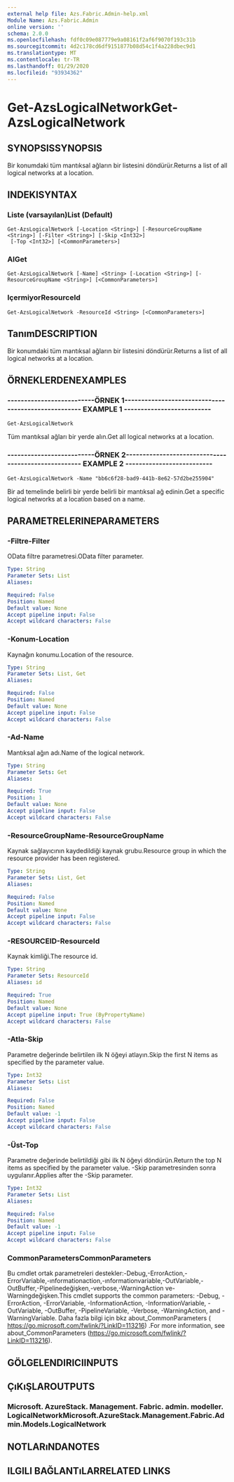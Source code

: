 ```yaml
---
external help file: Azs.Fabric.Admin-help.xml
Module Name: Azs.Fabric.Admin
online version: ''
schema: 2.0.0
ms.openlocfilehash: fdf0c09e087779e9a08161f2af6f9070f193c31b
ms.sourcegitcommit: 4d2c178cd6df9151877b08d54c1f4a228dbec9d1
ms.translationtype: MT
ms.contentlocale: tr-TR
ms.lasthandoff: 01/29/2020
ms.locfileid: "93934362"
---
```

# <span data-ttu-id="29588-101">Get-AzsLogicalNetwork</span><span class="sxs-lookup"><span data-stu-id="29588-101">Get-AzsLogicalNetwork</span></span>

## <span data-ttu-id="29588-102">SYNOPSIS</span><span class="sxs-lookup"><span data-stu-id="29588-102">SYNOPSIS</span></span>
<span data-ttu-id="29588-103">Bir konumdaki tüm mantıksal ağların bir listesini döndürür.</span><span class="sxs-lookup"><span data-stu-id="29588-103">Returns a list of all logical networks at a location.</span></span>

## <span data-ttu-id="29588-104">INDEKI</span><span class="sxs-lookup"><span data-stu-id="29588-104">SYNTAX</span></span>

### <span data-ttu-id="29588-105">Liste (varsayılan)</span><span class="sxs-lookup"><span data-stu-id="29588-105">List (Default)</span></span>
```
Get-AzsLogicalNetwork [-Location <String>] [-ResourceGroupName <String>] [-Filter <String>] [-Skip <Int32>]
 [-Top <Int32>] [<CommonParameters>]
```

### <span data-ttu-id="29588-106">Al</span><span class="sxs-lookup"><span data-stu-id="29588-106">Get</span></span>
```
Get-AzsLogicalNetwork [-Name] <String> [-Location <String>] [-ResourceGroupName <String>] [<CommonParameters>]
```

### <span data-ttu-id="29588-107">Içermiyor</span><span class="sxs-lookup"><span data-stu-id="29588-107">ResourceId</span></span>
```
Get-AzsLogicalNetwork -ResourceId <String> [<CommonParameters>]
```

## <span data-ttu-id="29588-108">Tanım</span><span class="sxs-lookup"><span data-stu-id="29588-108">DESCRIPTION</span></span>
<span data-ttu-id="29588-109">Bir konumdaki tüm mantıksal ağların bir listesini döndürür.</span><span class="sxs-lookup"><span data-stu-id="29588-109">Returns a list of all logical networks at a location.</span></span>

## <span data-ttu-id="29588-110">ÖRNEKLERDEN</span><span class="sxs-lookup"><span data-stu-id="29588-110">EXAMPLES</span></span>

### <span data-ttu-id="29588-111">--------------------------ÖRNEK 1--------------------------</span><span class="sxs-lookup"><span data-stu-id="29588-111">-------------------------- EXAMPLE 1 --------------------------</span></span>
```
Get-AzsLogicalNetwork
```

<span data-ttu-id="29588-112">Tüm mantıksal ağları bir yerde alın.</span><span class="sxs-lookup"><span data-stu-id="29588-112">Get all logical networks at a location.</span></span>

### <span data-ttu-id="29588-113">--------------------------ÖRNEK 2--------------------------</span><span class="sxs-lookup"><span data-stu-id="29588-113">-------------------------- EXAMPLE 2 --------------------------</span></span>
```
Get-AzsLogicalNetwork -Name "bb6c6f28-bad9-441b-8e62-57d2be255904"
```

<span data-ttu-id="29588-114">Bir ad temelinde belirli bir yerde belirli bir mantıksal ağ edinin.</span><span class="sxs-lookup"><span data-stu-id="29588-114">Get a specific logical networks at a location based on a name.</span></span>

## <span data-ttu-id="29588-115">PARAMETRELERINE</span><span class="sxs-lookup"><span data-stu-id="29588-115">PARAMETERS</span></span>

### <span data-ttu-id="29588-116">-Filtre</span><span class="sxs-lookup"><span data-stu-id="29588-116">-Filter</span></span>
<span data-ttu-id="29588-117">OData filtre parametresi.</span><span class="sxs-lookup"><span data-stu-id="29588-117">OData filter parameter.</span></span>

```yaml
Type: String
Parameter Sets: List
Aliases: 

Required: False
Position: Named
Default value: None
Accept pipeline input: False
Accept wildcard characters: False
```

### <span data-ttu-id="29588-118">-Konum</span><span class="sxs-lookup"><span data-stu-id="29588-118">-Location</span></span>
<span data-ttu-id="29588-119">Kaynağın konumu.</span><span class="sxs-lookup"><span data-stu-id="29588-119">Location of the resource.</span></span>

```yaml
Type: String
Parameter Sets: List, Get
Aliases: 

Required: False
Position: Named
Default value: None
Accept pipeline input: False
Accept wildcard characters: False
```

### <span data-ttu-id="29588-120">-Ad</span><span class="sxs-lookup"><span data-stu-id="29588-120">-Name</span></span>
<span data-ttu-id="29588-121">Mantıksal ağın adı.</span><span class="sxs-lookup"><span data-stu-id="29588-121">Name of the logical network.</span></span>

```yaml
Type: String
Parameter Sets: Get
Aliases: 

Required: True
Position: 1
Default value: None
Accept pipeline input: False
Accept wildcard characters: False
```

### <span data-ttu-id="29588-122">-ResourceGroupName</span><span class="sxs-lookup"><span data-stu-id="29588-122">-ResourceGroupName</span></span>
<span data-ttu-id="29588-123">Kaynak sağlayıcının kaydedildiği kaynak grubu.</span><span class="sxs-lookup"><span data-stu-id="29588-123">Resource group in which the resource provider has been registered.</span></span>

```yaml
Type: String
Parameter Sets: List, Get
Aliases: 

Required: False
Position: Named
Default value: None
Accept pipeline input: False
Accept wildcard characters: False
```

### <span data-ttu-id="29588-124">-RESOURCEID</span><span class="sxs-lookup"><span data-stu-id="29588-124">-ResourceId</span></span>
<span data-ttu-id="29588-125">Kaynak kimliği.</span><span class="sxs-lookup"><span data-stu-id="29588-125">The resource id.</span></span>

```yaml
Type: String
Parameter Sets: ResourceId
Aliases: id

Required: True
Position: Named
Default value: None
Accept pipeline input: True (ByPropertyName)
Accept wildcard characters: False
```

### <span data-ttu-id="29588-126">-Atla</span><span class="sxs-lookup"><span data-stu-id="29588-126">-Skip</span></span>
<span data-ttu-id="29588-127">Parametre değerinde belirtilen ilk N öğeyi atlayın.</span><span class="sxs-lookup"><span data-stu-id="29588-127">Skip the first N items as specified by the parameter value.</span></span>

```yaml
Type: Int32
Parameter Sets: List
Aliases: 

Required: False
Position: Named
Default value: -1
Accept pipeline input: False
Accept wildcard characters: False
```

### <span data-ttu-id="29588-128">-Üst</span><span class="sxs-lookup"><span data-stu-id="29588-128">-Top</span></span>
<span data-ttu-id="29588-129">Parametre değerinde belirtildiği gibi ilk N öğeyi döndürün.</span><span class="sxs-lookup"><span data-stu-id="29588-129">Return the top N items as specified by the parameter value.</span></span>
<span data-ttu-id="29588-130">-Skip parametresinden sonra uygulanır.</span><span class="sxs-lookup"><span data-stu-id="29588-130">Applies after the -Skip parameter.</span></span>

```yaml
Type: Int32
Parameter Sets: List
Aliases: 

Required: False
Position: Named
Default value: -1
Accept pipeline input: False
Accept wildcard characters: False
```

### <span data-ttu-id="29588-131">CommonParameters</span><span class="sxs-lookup"><span data-stu-id="29588-131">CommonParameters</span></span>
<span data-ttu-id="29588-132">Bu cmdlet ortak parametreleri destekler:-Debug,-ErrorAction,-ErrorVariable,-ınformationaction,-ınformationvariable,-OutVariable,-OutBuffer,-Pipelinedeğişken,-verbose,-WarningAction ve-Warningdeğişken.</span><span class="sxs-lookup"><span data-stu-id="29588-132">This cmdlet supports the common parameters: -Debug, -ErrorAction, -ErrorVariable, -InformationAction, -InformationVariable, -OutVariable, -OutBuffer, -PipelineVariable, -Verbose, -WarningAction, and -WarningVariable.</span></span> <span data-ttu-id="29588-133">Daha fazla bilgi için bkz about_CommonParameters ( https://go.microsoft.com/fwlink/?LinkID=113216) .</span><span class="sxs-lookup"><span data-stu-id="29588-133">For more information, see about_CommonParameters (https://go.microsoft.com/fwlink/?LinkID=113216).</span></span>

## <span data-ttu-id="29588-134">GÖLGELENDIRICI</span><span class="sxs-lookup"><span data-stu-id="29588-134">INPUTS</span></span>

## <span data-ttu-id="29588-135">ÇıKıŞLAR</span><span class="sxs-lookup"><span data-stu-id="29588-135">OUTPUTS</span></span>

### <span data-ttu-id="29588-136">Microsoft. AzureStack. Management. Fabric. admin. modeller. LogicalNetwork</span><span class="sxs-lookup"><span data-stu-id="29588-136">Microsoft.AzureStack.Management.Fabric.Admin.Models.LogicalNetwork</span></span>

## <span data-ttu-id="29588-137">NOTLARıNDA</span><span class="sxs-lookup"><span data-stu-id="29588-137">NOTES</span></span>

## <span data-ttu-id="29588-138">ILGILI BAĞLANTıLAR</span><span class="sxs-lookup"><span data-stu-id="29588-138">RELATED LINKS</span></span>

